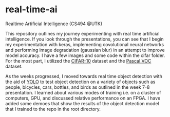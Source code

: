 # real-time-ai
Realtime Artificial Intelligence (CS494 @UTK)

This repository outlines my journey experimenting with real time artificial intelligence. If you look through the presentations, you can see that I begin my experimentation with keras, implementing covolutional neural networks and performing image degradation (gaussian blur) in an attempt to improve model accuracy. I have a few images and some code within the cifar folder. For the most part, I utilized the [CIFAR-10](https://www.cs.toronto.edu/~kriz/cifar.html) dataset and the [Pascal VOC](http://host.robots.ox.ac.uk/pascal/VOC/) dataset.

As the weeks progressed, I moved towards real time object detection with the aid of [YOLO](https://pjreddie.com/darknet/yolo/) to test object detection on a variety of objects such as people, bicycles, cars, bottles, and birds as outlined in the week 7-8 presentation. I learned about various modes of training i.e. on a cluster of computers, GPU, and discussed relative performance on an FPGA. I have added some demoes that show the results of the object detection model that I trained to the repo in the root directory.
